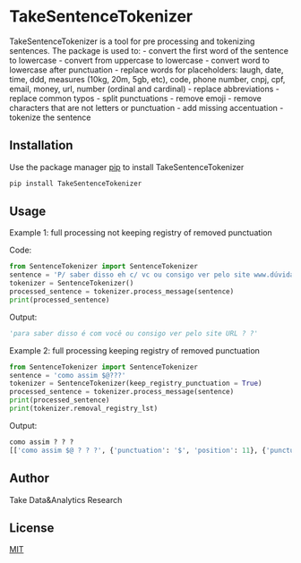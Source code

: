 # TakeSentenceTokenizer

TakeSentenceTokenizer is a tool for pre processing and tokenizing sentences. 
The package is used to:
	- convert the first word of the sentence to lowercase
	- convert from uppercase to lowercase
	- convert word to lowercase after punctuation
	- replace words for placeholders: laugh, date, time, ddd, measures (10kg, 20m, 5gb, etc), code, phone number, cnpj, cpf, email, money, url, number (ordinal and cardinal)
	- replace abbreviations
	- replace common typos
	- split punctuations
	- remove emoji
	- remove characters that are not letters or punctuation
	- add missing accentuation
	- tokenize the sentence

## Installation

Use the package manager [pip](https://pip.pypa.io/en/stable/) to install TakeSentenceTokenizer

```bash
pip install TakeSentenceTokenizer
```

## Usage

Example 1: full processing not keeping registry of removed punctuation

Code:
```python
from SentenceTokenizer import SentenceTokenizer
sentence = 'P/ saber disso eh c/ vc ou consigo ver pelo site www.dúvidas.com.br/minha-dúvida ??'
tokenizer = SentenceTokenizer()
processed_sentence = tokenizer.process_message(sentence)
print(processed_sentence)
```

Output:
```python
'para saber disso é com você ou consigo ver pelo site URL ? ?'
```


Example 2: full processing keeping registry of removed punctuation
```python
from SentenceTokenizer import SentenceTokenizer
sentence = 'como assim $@???'
tokenizer = SentenceTokenizer(keep_registry_punctuation = True)
processed_sentence = tokenizer.process_message(sentence)
print(processed_sentence)
print(tokenizer.removal_registry_lst)
```

Output:
```python
como assim ? ? ?
[['como assim $@ ? ? ?', {'punctuation': '$', 'position': 11}, {'punctuation': '@', 'position': 12}, {'punctuation': ' ', 'position': 13}]]
```

## Author
Take Data&Analytics Research

## License
[MIT](https://choosealicense.com/licenses/mit/)